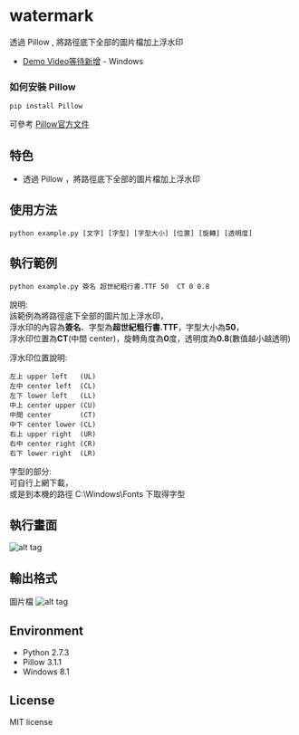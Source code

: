 # watermark
透過 Pillow , 將路徑底下全部的圖片檔加上浮水印
* [Demo Video等待新增]() - Windows 

### 如何安裝 Pillow
```
pip install Pillow
```
可參考 [ Pillow官方文件 ]( http://pillow.readthedocs.org/en/3.1.x/index.html ) 

## 特色
* 透過 Pillow ，將路徑底下全部的圖片檔加上浮水印

## 使用方法
```
python example.py [文字] [字型] [字型大小] [位置] [旋轉] [透明度] 
```

## 執行範例
```
python example.py 簽名 超世紀粗行書.TTF 50  CT 0 0.8 
```
說明:<br>
該範例為將路徑底下全部的圖片加上浮水印，<br>
浮水印的內容為<b>簽名</b>、字型為<b>超世紀粗行書.TTF</b>，字型大小為<b>50</b>，<br>
浮水印位置為<b>CT</b>(中間 center)，旋轉角度為<b>0</b>度，透明度為<b>0.8</b>(數值越小越透明)<br>

浮水印位置說明:<br>
```
左上 upper left   (UL) 
左中 center left  (CL)
左下 lower left   (LL)
中上 center upper (CU)
中間 center       (CT)
中下 center lower (CL)
右上 upper right  (UR)
右中 center right (CR)
右下 lower right  (LR)
```
字型的部分:<br>
可自行上網下載，<br>
或是到本機的路徑 C:\Windows\Fonts 下取得字型

## 執行畫面
![alt tag]()

## 輸出格式
圖片檔
![alt tag]()

## Environment
* Python 2.7.3
* Pillow 3.1.1
* Windows 8.1

## License
MIT license
